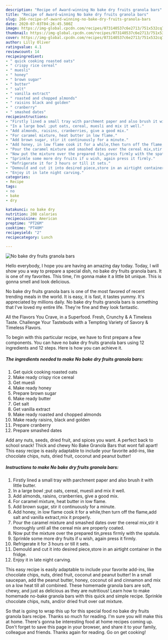 ```yaml
---
description: "Recipe of Award-winning No bake dry fruits granola bars"
title: "Recipe of Award-winning No bake dry fruits granola bars"
slug: 266-recipe-of-award-winning-no-bake-dry-fruits-granola-bars
date: 2020-07-03T04:26:45.500Z
image: https://img-global.cpcdn.com/recipes/073140537c6e2713/751x532cq70/no-bake-dry-fruits-granola-bars-recipe-main-photo.jpg
thumbnail: https://img-global.cpcdn.com/recipes/073140537c6e2713/751x532cq70/no-bake-dry-fruits-granola-bars-recipe-main-photo.jpg
cover: https://img-global.cpcdn.com/recipes/073140537c6e2713/751x532cq70/no-bake-dry-fruits-granola-bars-recipe-main-photo.jpg
author: Lilly Oliver
ratingvalue: 4.1
reviewcount: 14
recipeingredient:
- " quick cooking roasted oats"
- " crispy rice cereal"
- " muesli"
- " honey"
- " brown sugar"
- " butter"
- " salt"
- " vanilla extract"
- " roasted and chopped almonds"
- " raisins black and golden"
- " cranberry"
- " smashed dates"
recipeinstructions:
- "Firstly lined a small tray with parchment paper and also brush it with little butter."
- "In a large bowl ;put oats, cereal, muesli and mix it well."
- "Add almonds, raisins, cranberries, give a good mix."
- "For caramel mixture, heat butter in low flame."
- "Add brown sugar, stir it continuously for a minute."
- "Add honey, in low flame cook it for a while,then turn off the flame,add salt and vanilla extract,mix it properly."
- "Pour the caramel mixture and smashed dates over the cereal mix,stir it thoroughly until all the cereal mix are properly coated."
- "Now put the mixture over the prepared tin,press firmly with the spatula."
- "Sprinkle some more dry fruits if u wish, again press it firmly."
- "Refrigerate it for 3 hours or till it sets."
- "Demould and cut it into desired piece,store in an airtight container in the fridge."
- "Enjoy it in late night carving."
categories:
- Recipe
tags:
- no
- bake
- dry

katakunci: no bake dry 
nutrition: 208 calories
recipecuisine: American
preptime: "PT26M"
cooktime: "PT40M"
recipeyield: "2"
recipecategory: Lunch

---
```



![No bake dry fruits granola bars](https://img-global.cpcdn.com/recipes/073140537c6e2713/751x532cq70/no-bake-dry-fruits-granola-bars-recipe-main-photo.jpg)

Hello everybody, I hope you are having an amazing day today. Today, I will show you a way to prepare a special dish, no bake dry fruits granola bars. It is one of my favorites. This time, I'm gonna make it a little bit unique. This is gonna smell and look delicious.

No bake dry fruits granola bars is one of the most favored of recent trending meals in the world. It is easy, it is fast, it tastes yummy. It's appreciated by millions daily. No bake dry fruits granola bars is something that I've loved my entire life. They're fine and they look fantastic.

All the Flavors You Crave, in a Superfood. Fresh, Crunchy &amp; A Timeless Taste. Challenge Your Tastebuds with a Tempting Variety of Savory &amp; Timeless Flavors.


To begin with this particular recipe, we have to first prepare a few components. You can have no bake dry fruits granola bars using 12 ingredients and 12 steps. Here is how you can achieve it.

<!--inarticleads1-->

##### The ingredients needed to make No bake dry fruits granola bars:

1. Get  quick cooking roasted oats
1. Make ready  crispy rice cereal
1. Get  muesli
1. Make ready  honey
1. Prepare  brown sugar
1. Make ready  butter
1. Get  salt
1. Get  vanilla extract
1. Make ready  roasted and chopped almonds
1. Make ready  raisins, black and golden
1. Prepare  cranberry
1. Prepare  smashed dates


Add any nuts, seeds, dried fruit, and spices you want. A perfect back to school snack! Thick and chewy No Bake Granola Bars that wont fall apart! This easy recipe is easily adaptable to include your favorite add-ins, like chocolate chips, nuts, dried fruit, coconut and peanut butter! 

<!--inarticleads2-->

##### Instructions to make No bake dry fruits granola bars:

1. Firstly lined a small tray with parchment paper and also brush it with little butter.
1. In a large bowl ;put oats, cereal, muesli and mix it well.
1. Add almonds, raisins, cranberries, give a good mix.
1. For caramel mixture, heat butter in low flame.
1. Add brown sugar, stir it continuously for a minute.
1. Add honey, in low flame cook it for a while,then turn off the flame,add salt and vanilla extract,mix it properly.
1. Pour the caramel mixture and smashed dates over the cereal mix,stir it thoroughly until all the cereal mix are properly coated.
1. Now put the mixture over the prepared tin,press firmly with the spatula.
1. Sprinkle some more dry fruits if u wish, again press it firmly.
1. Refrigerate it for 3 hours or till it sets.
1. Demould and cut it into desired piece,store in an airtight container in the fridge.
1. Enjoy it in late night carving.


This easy recipe is easily adaptable to include your favorite add-ins, like chocolate chips, nuts, dried fruit, coconut and peanut butter! In a small saucepan, add the peanut butter, honey, coconut oil and cinnamon and mix on a low heat till all combined. These homemade granola bars are soft, chewy, and just as delicious as they are nutritious! Learn how to make homemade no-bake granola bars with this quick and simple recipe. Sprinkle chocolate chips, nuts, and/or dried fruit over oat mixture. 

So that is going to wrap this up for this special food no bake dry fruits granola bars recipe. Thanks so much for reading. I'm sure you will make this at home. There's gonna be interesting food at home recipes coming up. Don't forget to save this page in your browser, and share it to your family, colleague and friends. Thanks again for reading. Go on get cooking!
